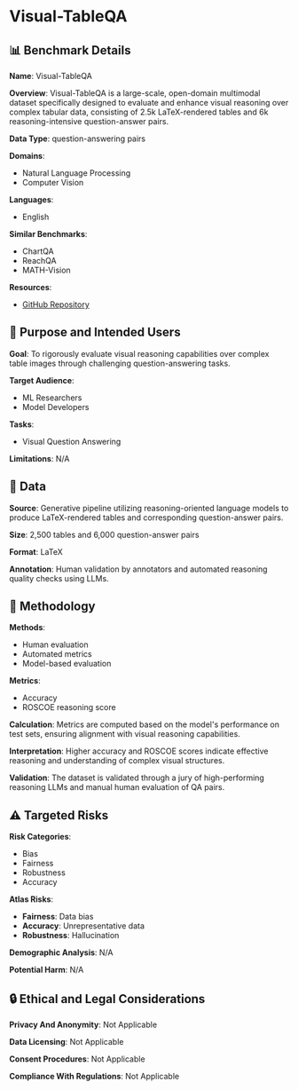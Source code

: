 # Visual-TableQA

## 📊 Benchmark Details

**Name**: Visual-TableQA

**Overview**: Visual-TableQA is a large-scale, open-domain multimodal dataset specifically designed to evaluate and enhance visual reasoning over complex tabular data, consisting of 2.5k LaTeX-rendered tables and 6k reasoning-intensive question-answer pairs.

**Data Type**: question-answering pairs

**Domains**:
- Natural Language Processing
- Computer Vision

**Languages**:
- English

**Similar Benchmarks**:
- ChartQA
- ReachQA
- MATH-Vision

**Resources**:
- [GitHub Repository](https://github.com/AI-4-Everyone/Visual-TableQA)

## 🎯 Purpose and Intended Users

**Goal**: To rigorously evaluate visual reasoning capabilities over complex table images through challenging question-answering tasks.

**Target Audience**:
- ML Researchers
- Model Developers

**Tasks**:
- Visual Question Answering

**Limitations**: N/A

## 💾 Data

**Source**: Generative pipeline utilizing reasoning-oriented language models to produce LaTeX-rendered tables and corresponding question-answer pairs.

**Size**: 2,500 tables and 6,000 question-answer pairs

**Format**: LaTeX

**Annotation**: Human validation by annotators and automated reasoning quality checks using LLMs.

## 🔬 Methodology

**Methods**:
- Human evaluation
- Automated metrics
- Model-based evaluation

**Metrics**:
- Accuracy
- ROSCOE reasoning score

**Calculation**: Metrics are computed based on the model's performance on test sets, ensuring alignment with visual reasoning capabilities.

**Interpretation**: Higher accuracy and ROSCOE scores indicate effective reasoning and understanding of complex visual structures.

**Validation**: The dataset is validated through a jury of high-performing reasoning LLMs and manual human evaluation of QA pairs.

## ⚠️ Targeted Risks

**Risk Categories**:
- Bias
- Fairness
- Robustness
- Accuracy

**Atlas Risks**:
- **Fairness**: Data bias
- **Accuracy**: Unrepresentative data
- **Robustness**: Hallucination

**Demographic Analysis**: N/A

**Potential Harm**: N/A

## 🔒 Ethical and Legal Considerations

**Privacy And Anonymity**: Not Applicable

**Data Licensing**: Not Applicable

**Consent Procedures**: Not Applicable

**Compliance With Regulations**: Not Applicable
